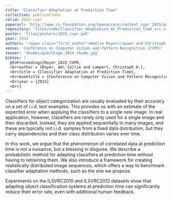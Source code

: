 ```yaml
---
title: "Classifier Adaptation at Prediction Time"
collection: publications
relid: 2015-cvpr
paperurl: 'http://www.cv-foundation.org/openaccess/content_cvpr_2015/papers/Royer_Classifier_Adaptation_at_2015_CVPR_paper.pdf'
repository: 'files/code/Classifier_Adaptation_At_Prediction_Time_src.zip'
poster: 'files/posters/2015_cvpr.pdf'
year: 2015
authors: '<span class="first_author">Amélie Royer</span> and Christoph Lampert'
venue: 'Conference on Computer Vision and Pattern Recognition (CVPR)'
teaser: 'thumbs/pub/Stage_2014_thumb.jpg'
bibtex: |
  @InProceedings{Royer_2015_CVPR,
  <br>author = {Royer, Am\'{e}lie and Lampert, Christoph H.},
  <br>title = {Classifier Adaptation at Prediction Time},
  <br>booktitle = {Conference on Computer Vision and Pattern Recognition (CVPR)},
  <br>year = {2015}
  <br>}
---
```


Classifiers for object categorization are usually evaluated by their accuracy on a set of i.i.d. test examples. This provides us with an estimate of the expected error when applying the classifiers to a single new image. In real application, however, classifiers are rarely only used for a single image and then discarded. Instead, they are applied sequentially to many images, and these are typically not i.i.d. samples from a fixed data distribution, but they carry dependencies and their class distribution varies over time.

In this work, we argue that the phenomenon of correlated data at prediction time is not a nuisance, but a blessing in disguise. We describe a probabilistic method for adapting classifiers at prediction time without having to retraining them. We also introduce a framework for creating realistically distributed image sequences, which offers a way to benchmark classifier adaptation methods, such as the one we propose.

Experiments on the ILSVRC2010 and ILSVRC2012 datasets show that adapting object classification systems at prediction time can significantly reduce their error rate, even with additional human feedback.
